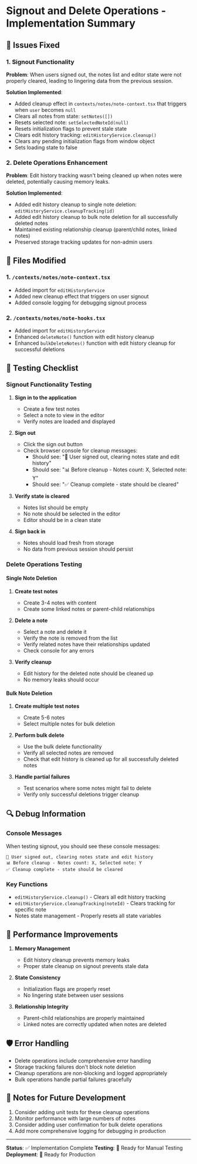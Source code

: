 # Signout and Delete Operations - Implementation Summary

## 🎯 Issues Fixed

### 1. Signout Functionality
**Problem**: When users signed out, the notes list and editor state were not properly cleared, leading to lingering data from the previous session.

**Solution Implemented**:
- Added cleanup effect in `contexts/notes/note-context.tsx` that triggers when `user` becomes `null`
- Clears all notes from state: `setNotes([])`
- Resets selected note: `setSelectedNoteId(null)`
- Resets initialization flags to prevent stale state
- Clears edit history tracking: `editHistoryService.cleanup()`
- Clears any pending initialization flags from window object
- Sets loading state to false

### 2. Delete Operations Enhancement
**Problem**: Edit history tracking wasn't being cleaned up when notes were deleted, potentially causing memory leaks.

**Solution Implemented**:
- Added edit history cleanup to single note deletion: `editHistoryService.cleanupTracking(id)`
- Added edit history cleanup to bulk note deletion for all successfully deleted notes
- Maintained existing relationship cleanup (parent/child notes, linked notes)
- Preserved storage tracking updates for non-admin users

## 🔧 Files Modified

### 1. `/contexts/notes/note-context.tsx`
- Added import for `editHistoryService`
- Added new cleanup effect that triggers on user signout
- Added console logging for debugging signout process

### 2. `/contexts/notes/note-hooks.tsx`
- Added import for `editHistoryService`
- Enhanced `deleteNote()` function with edit history cleanup
- Enhanced `bulkDeleteNotes()` function with edit history cleanup for successful deletions

## 🧪 Testing Checklist

### Signout Functionality Testing
1. **Sign in to the application**
   - Create a few test notes
   - Select a note to view in the editor
   - Verify notes are loaded and displayed

2. **Sign out**
   - Click the sign out button
   - Check browser console for cleanup messages:
     - Should see: "🧹 User signed out, clearing notes state and edit history"
     - Should see: "📊 Before cleanup - Notes count: X, Selected note: Y"
     - Should see: "✅ Cleanup complete - state should be cleared"

3. **Verify state is cleared**
   - Notes list should be empty
   - No note should be selected in the editor
   - Editor should be in a clean state

4. **Sign back in**
   - Notes should load fresh from storage
   - No data from previous session should persist

### Delete Operations Testing

#### Single Note Deletion
1. **Create test notes**
   - Create 3-4 notes with content
   - Create some linked notes or parent-child relationships

2. **Delete a note**
   - Select a note and delete it
   - Verify the note is removed from the list
   - Verify related notes have their relationships updated
   - Check console for any errors

3. **Verify cleanup**
   - Edit history for the deleted note should be cleaned up
   - No memory leaks should occur

#### Bulk Note Deletion
1. **Create multiple test notes**
   - Create 5-6 notes
   - Select multiple notes for bulk deletion

2. **Perform bulk delete**
   - Use the bulk delete functionality
   - Verify all selected notes are removed
   - Check that edit history is cleaned up for all successfully deleted notes

3. **Handle partial failures**
   - Test scenarios where some notes might fail to delete
   - Verify only successful deletions trigger cleanup

## 🔍 Debug Information

### Console Messages
When testing signout, you should see these console messages:
```
🧹 User signed out, clearing notes state and edit history
📊 Before cleanup - Notes count: X, Selected note: Y
✅ Cleanup complete - state should be cleared
```

### Key Functions
- `editHistoryService.cleanup()` - Clears all edit history tracking
- `editHistoryService.cleanupTracking(noteId)` - Clears tracking for specific note
- Notes state management - Properly resets all state variables

## 🚀 Performance Improvements

1. **Memory Management**
   - Edit history cleanup prevents memory leaks
   - Proper state cleanup on signout prevents stale data

2. **State Consistency**
   - Initialization flags are properly reset
   - No lingering state between user sessions

3. **Relationship Integrity**
   - Parent-child relationships are properly maintained
   - Linked notes are correctly updated when notes are deleted

## 🛡️ Error Handling

- Delete operations include comprehensive error handling
- Storage tracking failures don't block note deletion
- Cleanup operations are non-blocking and logged appropriately
- Bulk operations handle partial failures gracefully

## 📝 Notes for Future Development

1. Consider adding unit tests for these cleanup operations
2. Monitor performance with large numbers of notes
3. Consider adding user confirmation for bulk delete operations
4. Add more comprehensive logging for debugging in production

---

**Status**: ✅ Implementation Complete
**Testing**: 🧪 Ready for Manual Testing
**Deployment**: 🚀 Ready for Production

